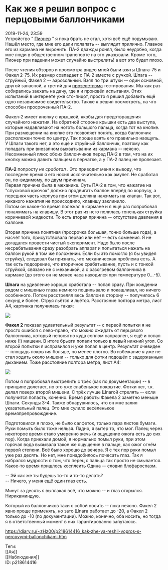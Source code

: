 Как же я решил вопрос с перцовыми баллончиками
===============================================

   
 2019-11-24, 23:59   
  Устройство "  [Пионер](Униформа)  " я пока брать не стал, хотя всё ещё подумываю. Нашёл место, где мне его дали полапать -- выглядит прилично. Главное его из кармана не выронить. ПА-2 дважды ронял, было неудобно, когда мне люди в общественном транспорте на это указывали. Кроме того, Пионер при падении может случайно выстрелить! а вот это будет плохо.   
   
 После чтения обзоров и просмотра видео мной были взяты Шпага-75 и Факел 2-75. Их размер совпадает с ПА-2 вместе с ручкой. Шпага -- струйный, Факел 2 -- аэрозольный. Взял по три штуки -- один основной, другой запасной, а третий для  ~~[прозелетизма](Про%20три%20карты%20в%20Lucky%20Star%20где%20же%20мой%202006-й)~~  тестирования. Мы как раз собирались заехать на дачу, где я и произвёл испытания. Этих испытаний в интернете уже сто-пицот, просто я решил добавить ещё одно независимое свидетельство. Также я решил посмотреть, на что способен просроченный ПА-2.   
   
 Факел-2 имеет кнопку с крышкой, якобы для предотвращения случайного нажатия. На обратной стороне крышки есть два выступа, которые надавливают на ноготь большого пальца, когда тот на кнопке. При размещении на кнопке это позволяет понять, когда баллончик расположен точно по центру. Так проще взять его правильно наощупь. У Шпаги такого нет, а это ещё и струйный баллончик, поэтому как попадать при внезапном выхватывании из кармана -- неясно. Несомненный плюс обоих баллончиков перед ПА-2 в том, что на их кнопку можно давить пальцем в перчатке, а у ПА-2 палец не пролезает.   
   
  **ПА-2**  попросту  *не сработал*  . Это приводит меня к выводу, что последнее время я его носил исключительно как амулет. Не сработал он, по-видимому, по двум причинам.   
 Первая причина была в механике. Суть ПА-2 в том, что нажатие на "спусковой крючок" должно продвигать баллон вперёд по корпусу, а передняя часть корпуса при этом должна нажимать на клапан. Так вот, никакого нажатия не происходило, клавишу заклинило.   
 Потом он какое-то время полежал в кармане и я ещё раз попробовал понажимать на клавишу. В этот раз из него полилась тоненькая струйка коричневой жидкости. То есть вторая причина -- отсутствие давления в баллоне.   
   
 Вторая причина понятная (просрочка большая, точно больше года), а насчёт того, присутствовала первая или нет -- есть сомнения. Я не догадался провести чистый эксперимент. Надо было после несрабатывания сразу разобрать аппарат и попытаться нажать на баллон рукой в том же положении. Если бы это помогло (я бы увидел струйку), следовал бы признать, что механическая проблема есть. А так есть подозрение, что вторичное срабатывание, пусть и с тонкой струйкой, связано не с механикой, а с разогревом баллончика в кармане (до этого он не менее часа находился при температуре 0...-5).   
   
  **Шпага**  на удивление хорошо сработала -- попал сразу. При хождении рядом с мишенью глаза немного пощипывало и покашливал, но ничего особенного. Потом расстрелял весь баллон в сторону -- получилось 6 секунд и более. Струя льётся и льётся. Расстояние полтора метра, лист A4, картинка получилась такая:   
   
   [![](https://i.imgur.com/hJKuLgll.jpg)](https://i.imgur.com/hJKuLgl.jpg)     
   
  **Факел 2**  показал удивительный результат -- с первой попытки я не просто ошибся с лево-право, что можно ожидать от перцового баллончика, который непонятно куда соплом направлен, я ещё и попал ниже (!) мишени. В итоге брызги попали только в левый нижний угол. Со второй попытки я исправился и уже попал в центр. Результат очевиден -- площадь покрытия больше, но менее плотно. Во избежание я уже не стал ходить около мишени -- только для фотки подошёл с задержанным дыханием. Тоже расстояние полтора метра, лист A4:   
   
   [![](https://i.imgur.com/JvJU4wjl.jpg)](https://i.imgur.com/JvJU4wj.jpg)     
   
 Потом я попробовал выстрелить с трёх (как по документации) -- в принципе долетает, но это уже слабенькое покрытие. Фотки нет, т.к. делал поверх второй мишени. С трёх лучше Шпагой стрелять -- если получится попасть, конечно. Время работы Факела 2 заметно меньше Шпаги. Секунды 3-4. Также обнаружилось, что он мне залил указательный палец. Это мне сулило весёленькое времяпрепровождение.   
   
 Подготовился я плохо, не было салфеток, только пара листов бумаги. Руки помыть было тоже нельзя. Ладно, я вытер то, что мог. Палец через некоторое время стало умеренно жечь (и ощущение ожога есть до сих пор). Когда приехали домой, я нормально помыл руки, при этом горячая вода вызывала такое же ощущение в пальце, как ожог огнём первой степени. Всё было хорошо до вечера. Я с тех пор руки помыл уже раз десять. Но нет, мне понадобилось почесать глаз. Так я набрался мудрости о том, что перец с пальца так просто не смывается. Какое-то время пришлось косплеить Одина -- словил блефароспазм.   
   
 -- Эй как же ты будешь то-то и то-то делать?   
 -- Ничего, у меня ещё один глаз есть.   
   
 Минут за десять я выплакал всё, что можно -- и глаз открылся. Нирикаминдую.   
   
 Который из баллончиков таки с собой носить -- пока неясно. Факел 2 явно проще применять, но зато Шпага работает до -20, а Факел 2 только до -10 (по документации). Можно, конечно, оба носить, но тогда я в ответственный момент в них гарантированно запутаюсь.   
    
 <https://diary.ru/~zHz00/p218614416_kak-zhe-ya-reshil-vopros-s-percovymi-ballonchikami.htm>   
   
 Теги:   
 [[Ая]]   
 [[Наблюдения]]   
 ID: p218614416